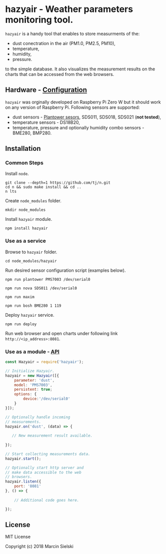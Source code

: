 # hazyair - Weather parameters monitoring tool. 

```hazyair``` is a handy tool that enables to store measurments of the:
* dust conectration in the air (PM1.0, PM2.5, PM10),
* temperature,
* humidity,
* pressure.

to the simple database. It also visualizes the measurement results on the charts that can be accessed from the web
browsers.

## Hardware - [Configuration](https://github.com/marcin-sielski/hazyair/wiki)

```hazyair``` was orginally developed on Raspberry Pi Zero W but it should work on any version of Raspberry Pi.
Following sensors are supported:
* dust sensors - [Plantower sesors](https://github.com/perfectworks/node-plantower#supported-device-models),
SDS011, SDS018, SDS021 (__not tested__),
* temperature sensors - DS18B20,
* temperature, pressure and optionally humidity combo sensors - BME280, BMP280.

## Installation

### Common Steps

Install ```node```.

```
git clone --depth=1 https://github.com/tj/n.git
cd n && sudo make install && cd ..
n lts
```

Create ```node_modules``` folder.

```mkdir node_modules```

Install ```hazyair``` module.

```npm install hazyair```

### Use as a service

Browse to ```hazyair``` folder.

```cd node_modules/hazyair```

Run desired sensor configuration script (examples below).

```npm run plantower PMS7003 /dev/serial0```

```npm run nova SDS011 /dev/serial0```

```npm run maxim```

```npm run bosh BME280 1 119```

Deploy ```hazyair``` service.

```npm run deploy```

Run web browser and open charts under following link ```http://<ip_address>:8081```.

### Use as a module - [API](https://github.com/marcin-sielski/hazyair/wiki/API)


```javascript
const Hazyair = require('hazyair');

// Initialize Hazyair.
hazyair = new Hazyair([{    
    parameter: 'dust',
    model: 'PMS7003',
    persistent: true;
    options: {
        device:'/dev/serial0'
    }
}]);

// Optionally handle incoming
// measurements.
hazyair.on('dust', (data) => {
   
   // New measurement result available.
    
});

// Start collecting measurements data.
hazyair.start();

// Optionally start http server and
// make data accessible to the web
// browsers.
hazyair.listen({
    port: '8081'
}, () => {
    
    // Additional code goes here.

});
```

## License

MIT License

Copyright (c) 2018 Marcin Sielski

